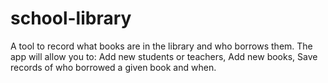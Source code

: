 # school-library
A tool to record what books are in the library and who borrows them. The app will allow you to:  Add new students or teachers, Add new books, Save records of who borrowed a given book and when.
